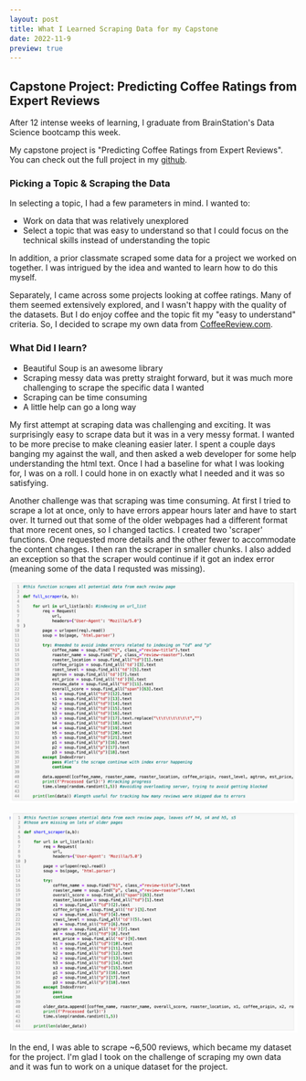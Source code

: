 ```yaml
---
layout: post
title: What I Learned Scraping Data for my Capstone
date: 2022-11-9 
preview: true
---
```


## Capstone Project: Predicting Coffee Ratings from Expert Reviews

After 12 intense weeks of learning, I graduate from BrainStation's Data Science bootcamp this week. 

My capstone project is "Predicting Coffee Ratings from Expert Reviews". You can check out the full project in my [github](https://github.com/KMere21/capstone).

### Picking a Topic & Scraping the Data

In selecting a topic, I had a few parameters in mind. I wanted to:
* Work on data that was relatively unexplored
* Select a topic that was easy to understand so that I could focus on the technical skills instead of understanding the topic

In addition, a prior classmate scraped some data for a project we worked on together. I was intrigued by the idea and wanted to learn how to do this myself. 

Separately, I came across some projects looking at coffee ratings. Many of them seemed extensively explored, and I wasn't happy with the quality of the datasets. But I do enjoy coffee and the topic fit my "easy to understand" criteria. So, I decided to scrape my own data from [CoffeeReview.com](https://www.coffeereview.com/).

### What Did I learn?

* Beautiful Soup is an awesome library
* Scraping messy data was pretty straight forward, but it was much more challenging to scrape the specific data I wanted
* Scraping can be time consuming
* A little help can go a long way

My first attempt at scraping data was challenging and exciting. It was surprisingly easy to scrape data but it was in a very messy format. I wanted to be more precise to make cleaning easier later. I spent a couple days banging my against the wall, and then asked a web developer for some help understanding the html text. Once I had a baseline for what I was looking for, I was on a roll. I could hone in on exactly what I needed and it was so satisfying. 

Another challenge was that scraping was time consuming. At first I tried to scrape a lot at once, only to have errors appear hours later and have to start over. It turned out that some of the older webpages had a different format that more recent ones, so I changed tactics. I created two 'scraper' functions. One requested more details and the other fewer to accommodate the content changes. I then ran the scraper in smaller chunks. I also added an exception so that the scraper would continue if it got an index error (meaning some of the data I requsted was missing).

![_config.yml](/images/Scraper.png)

![_config.yml](/images/Short_scraper.png)

In the end, I was able to scrape ~6,500 reviews, which became my dataset for the project. I'm glad I took on the challenge of scraping my own data and it was fun to work on a unique dataset for the project.